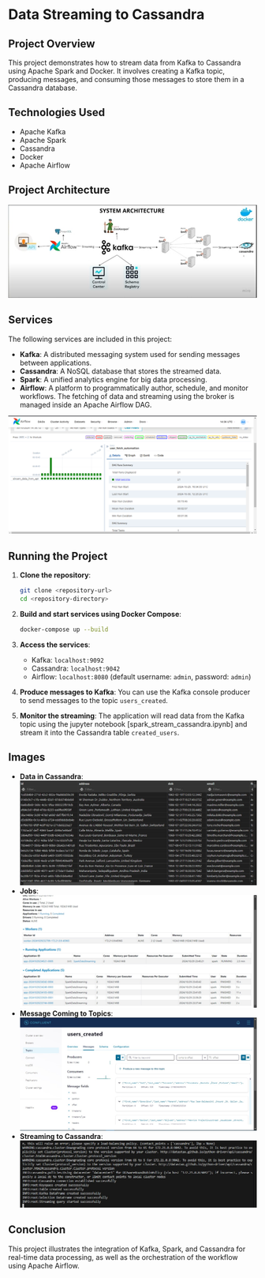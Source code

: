 
# Data Streaming to Cassandra

## Project Overview
This project demonstrates how to stream data from Kafka to Cassandra using Apache Spark and Docker. It involves creating a Kafka topic, producing messages, and consuming those messages to store them in a Cassandra database.

## Technologies Used
- Apache Kafka
- Apache Spark
- Cassandra
- Docker
- Apache Airflow

## Project Architecture
![Project Architecture](images/project_architecture.jpg)

## Services
The following services are included in this project:
- **Kafka**: A distributed messaging system used for sending messages between applications.
- **Cassandra**: A NoSQL database that stores the streamed data.
- **Spark**: A unified analytics engine for big data processing.
- **Airflow**: A platform to programmatically author, schedule, and monitor workflows. The fetching of data and streaming using the broker is managed inside an Apache Airflow DAG.

![Apache Airflow DAG](images/airflow.png)

## Running the Project
1. **Clone the repository**:
    ```bash
    git clone <repository-url>
    cd <repository-directory>
    ```

2. **Build and start services using Docker Compose**:
    ```bash
    docker-compose up --build
    ```

3. **Access the services**:
    - Kafka: `localhost:9092`
    - Cassandra: `localhost:9042`
    - Airflow: `localhost:8080` (default username: `admin`, password: `admin`)

4. **Produce messages to Kafka**:
   You can use the Kafka console producer to send messages to the topic `users_created`.

5. **Monitor the streaming**:
   The application will read data from the Kafka topic using the jupyter notebook [spark_stream_cassandra.ipynb] and stream it into the Cassandra table `created_users`.

## Images
- **Data in Cassandra**: ![Data in Cassandra](images/data_in_cassandra.jpg)
- **Jobs**: ![Jobs](images/jobs.jpg)
- **Message Coming to Topics**: ![Message Coming to Topics](images/message_coming_to_topics.jpg)
- **Streaming to Cassandra**: ![Streaming to Cassandra](images/streaming_to_cassandra.jpg)

## Conclusion
This project illustrates the integration of Kafka, Spark, and Cassandra for real-time data processing, as well as the orchestration of the workflow using Apache Airflow.
